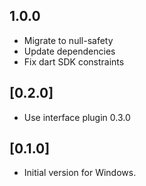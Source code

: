 ## 1.0.0

- Migrate to null-safety
- Update dependencies
- Fix dart SDK constraints


## [0.2.0]

* Use interface plugin 0.3.0

## [0.1.0]

* Initial version for Windows.
